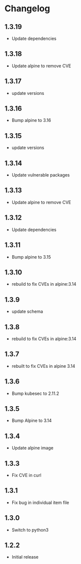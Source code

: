 # Changelog

## 1.3.19
* Update dependencies

## 1.3.18
* Update alpine to remove CVE

## 1.3.17
* update versions

## 1.3.16
* Bump alpine to 3.16

## 1.3.15
* update versions

## 1.3.14
* Update vulnerable packages

## 1.3.13
* Update alpine to remove CVE


## 1.3.12
* Update dependencies
## 1.3.11
* Bump alpine to 3.15

## 1.3.10
* rebuild to fix CVEs in alpine:3.14

## 1.3.9
* update schema

## 1.3.8
* rebuild to fix CVEs in alpine:3.14

## 1.3.7
* rebuilt to fix CVEs in alpine 3.14

## 1.3.6
* Bump kubesec to 2.11.2
## 1.3.5
* Bump Alpine to 3.14

## 1.3.4
* Update alpine image

## 1.3.3
* Fix CVE in curl

## 1.3.1
* Fix bug in individual item file

## 1.3.0
* Switch to python3

## 1.2.2
* Initial release
